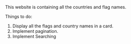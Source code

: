 This website is containing all the countries and flag names.

Things to do: 

1. Display all the flags and country names in a card.
2. Implement pagination.
3. Implement Searching